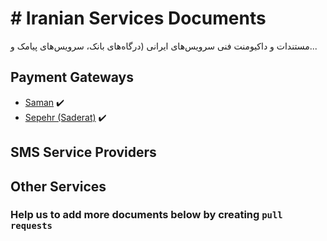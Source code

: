 # # Iranian Services Documents

مستندات و داکیومنت فنی سرویس‌های ایرانی (درگاه‌های بانک، سرویس‌های پیامک و...


## Payment Gateways
- [Saman](https://www.sep.ir) :heavy_check_mark:
- [Sepehr (Saderat)](https://www.sepehrpay.com/) :heavy_check_mark:

## SMS Service Providers

## Other Services


### **Help us to add more documents below by creating `pull requests`**